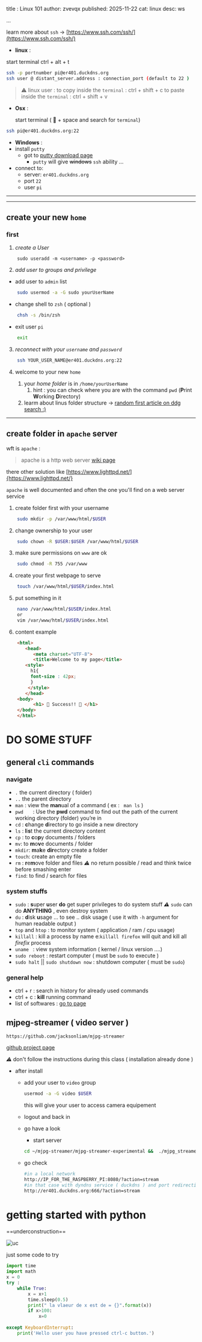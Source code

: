 title : Linux 101
author: zvevqx
published: 2025-11-22
cat: linux
desc: ws

...

learn more about `ssh` -> [https://www.ssh.com/ssh/](https://www.ssh.com/ssh/)

- **linux** :

start terminal <key>ctrl</key> + <key>alt</key> + <key>t</key>

~~~ bash
ssh -p portnumber pi@er401.duckdns.org
ssh user @ distant_server.address : connection_port (default to 22 )
~~~


>⚠️ linux user :
> to copy inside the `terminal` :  <key>ctrl</key> + <key>shift</key> + <key>c</key>
> to paste inside the `terminal` : <key>ctrl</key> + <key>shift</key> + <key>v</key>

- **Osx**  :

    start terminal  ( <key> &#127822;  </key> +  <key> 	space 	 </key>  and search for `terminal`)

~~~bash
ssh pi@er401.duckdns.org:22
~~~

- **Windows** :
- install ```putty``` 
    - got to [putty download page](https://www.chiark.greenend.org.uk/~sgtatham/putty/latest.html)
        - `putty` will give ~~windows~~ `ssh` ability ...   
- connect to:
    - server:    ```er401.duckdns.org```
    - port      ```22```
    - user      `pi`

---

---


## create your new `home`

### first

1. *create a User* 
```
    sudo useradd -m <username> -p <password>
```

2. *add user to groups and privilege* 

- add user to ```admin``` list 

```bash
    sudo usermod -a -G sudo yourUserName
```

- change shell to ```zsh``` ( optional )

```bash
    chsh -s /bin/zsh
```

- exit user ```pi```

```bash
    exit
```

3. *reconnect with your `username` and `password`* 

```bash
    ssh YOUR_USER_NAME@er401.duckdns.org:22 
```
    
4. welcome to your new `home`

    1. your *home folder* is in `/home/yourUserName` 
        1. hint : you can check where you are with the command `pwd` (**P**rint **W**orking **D**irectory) 
    2. learm about linus folder structure -> [random first article on ddg search :) ](https://linuxhandbook.com/linux-directory-structure/)


---

## create folder in ```apache``` server

wft is `apache` :

>   apache is a http web server  [wiki page](https://en.wikipedia.org/wiki/Apache_HTTP_Server)

there other solution like [https://www.lighttpd.net/]{https://www.lighttpd.net/} 

`apache` is well documented and often the one you'll find on a web server service 

  

1.  create folder first with your username 
```bash
    sudo mkdir -p /var/www/html/$USER 
```
2.  change ownership to your user
```bash
    sudo chown -R $USER:$USER /var/www/html/$USER
```
3. make sure permissions on ```www``` are ok 
```bash
    sudo chmod -R 755 /var/www
```
4. create your first webpage to serve  
```bash
    touch /var/www/html/$USER/index.html
```
5. put something in it 
```bash
    nano /var/www/html/$USER/index.html
    or 
    vim /var/www/html/$USER/index.html
```


6. content example



~~~html
    <html>
       <head>
          <meta charset="UTF-8">
          <title>Welcome to my page</title>
       <style>
         h1{
         font-size : 42px;
         }
        </style>
       </head>
    <body>
          <h1> 📡 Success!! 📡 </h1>
    </body>
    </html>
~~~



# DO SOME STUFF

## general `cli` commands

### navigate

- `.` the current directory ( folder)
- `..`  the parent directory 
- `man` : view the **man**ual of a command ( ex : ` man ls` )
- `pwd   `   : Use the **pwd** command to find out the path of the current working directory (folder) you’re in
- `cd` : **c**hange **d**irectory to go inside a new directory 
- `ls` : **l**i**s**t the current directory content 
- `cp` : to **c**o**p**y documents / folders
- `mv`: to **m**o**v**e documents / folder 
- `mkdir`: **m**a**k**e **dir**ectory create a folder 
- `touch`: create an empty file 
- `rm` : **r**e**m**ove folder and files ***⚠️*** no return possible / read and think twice before smashing <key> enter </key> 
- `find`: to find / search for files

### system stuffs

- `sudo` : **s**uper **u**ser **do** get super privileges to do system stuff ***⚠️*** `sudo` can do **ANYTHING** , even destroy system
- `du` : **d**isk **u**sage ... to see .. disk usage ( use it with `-h` argument for human readable output )
- `top` and `htop` : to monitor system ( application / ram / cpu usage)
- `killall` : kill a process by name e:`killall firefox` will quit and kill all *firefix* process    
- `uname ` : view system information ( kernel /  linux version ....)
- `sudo reboot` : restart computer ( must be `sudo` to execute )
- `sudo halt` || `sudo shutdown now` : shutdown computer ( must be `sudo`)

### general help

- <key>ctrl</key> + <key>r</key> : search in history for already used commands
- <key>ctrl</key> +  <key>c</key> : **kill** running command 
- list of softwares : [go to page](soft.html) 

## mjpeg-streamer ( video server )

```https://github.com/jacksonliam/mjpg-streamer```

[github project page](https://github.com/jacksonliam/mjpg-streamer)

***⚠️*** don't follow the instructions during this class ( installation already done )

- after install
    - add your user to `video` group
      
         ~~~bash
         usermod -a -G video $USER
        ~~~
        
        this will give your user to access camera equipement
      
    - logout and back in 
    
    - go have a look
        - start server 
        ~~~bash
        cd ~/mjpg-streamer/mjpg-streamer-experimental &&  ./mjpg_streamer -o "output_http.so -w ./www" -i "input_raspicam.so"
        ~~~
        
    - go check 
    
        ~~~bash
        #in a local network
        http://IP_FOR_THE_RASPBERRY_PI:8080/?action=stream
        #in that case with dyndns service ( duckdns ) and port redirection ( 666 -> 8080)
        http://er401.duckdns.org:666/?action=stream
        ~~~

# getting started with python

==underconstruction==

![uc](https://external-content.duckduckgo.com/iu/?u=https%3A%2F%2Fi.pinimg.com%2Foriginals%2F0b%2F12%2Fd9%2F0b12d9ff85bf365bc7acde04a992d938.gif&f=1&nofb=1)

just some code to try 

~~~python
import time
import math
x = 0
try :
    while True:
        x = x+1
        time.sleep(0.5)
        print(" la vlaeur de x est de = {}".format(x))
        if x>100:
            x=0
            
except KeyboardInterrupt:
    print('Hello user you have pressed ctrl-c button.')
~~~



